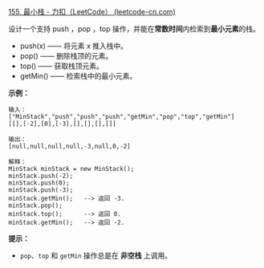 [155. 最小栈 - 力扣（LeetCode） (leetcode-cn.com)](https://leetcode-cn.com/problems/min-stack/)

设计一个支持 push ，pop ，top 操作，并能在**常数时间**内检索到**最小元素**的栈。

* push(x) —— 将元素 x 推入栈中。
* pop() —— 删除栈顶的元素。
* top() —— 获取栈顶元素。
* getMin() —— 检索栈中的最小元素。

**示例：**

~~~
输入：
["MinStack","push","push","push","getMin","pop","top","getMin"]
[[],[-2],[0],[-3],[],[],[],[]]

输出：
[null,null,null,null,-3,null,0,-2]

解释：
MinStack minStack = new MinStack();
minStack.push(-2);
minStack.push(0);
minStack.push(-3);
minStack.getMin();   --> 返回 -3.
minStack.pop();
minStack.top();      --> 返回 0.
minStack.getMin();   --> 返回 -2.
~~~

**提示：**

- `pop`、`top` 和 `getMin` 操作总是在 **非空栈** 上调用。